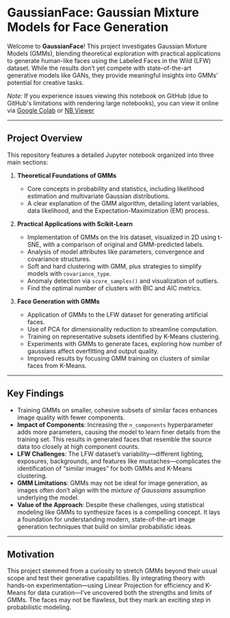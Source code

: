 # GaussianFace: Gaussian Mixture Models for Face Generation

Welcome to **GaussianFace**! This project investigates Gaussian Mixture Models (GMMs), blending theoretical exploration with practical applications to generate human-like faces using the Labeled Faces in the Wild (LFW) dataset. While the results don’t yet compete with state-of-the-art generative models like GANs, they provide meaningful insights into GMMs’ potential for creative tasks.

*Note:* If you experience issues viewing this notebook on GitHub (due to GitHub's limitations with rendering large notebooks), you can view it online via <a href="https://colab.research.google.com/github/hoom4n/GaussianFace/blob/main/GaussianFace.ipynb">Google Colab</a> or <a href="https://nbviewer.org/github/hoom4n/GaussianFace/blob/main/GaussianFace.ipynb"> NB Viewer</a>

---

## Project Overview
This repository features a detailed Jupyter notebook organized into three main sections:

1. **Theoretical Foundations of GMMs**  
   - Core concepts in probability and statistics, including likelihood estimation and multivariate Gaussian distributions.  
   - A clear explanation of the GMM algorithm, detailing latent variables, data likelihood, and the Expectation-Maximization (EM) process.  

2. **Practical Applications with Scikit-Learn**  
   - Implementation of GMMs on the Iris dataset, visualized in 2D using t-SNE, with a comparison of original and GMM-predicted labels.  
   - Analysis of model attributes like parameters, convergence and covariance structures.  
   - Soft and hard clustering with GMM, plus strategies to simplify models with `covariance_type`.  
   - Anomaly detection via `score_samples()` and visualization of outliers.  
   - Find the optimal number of clusters with BIC and AIC metrics.  

3. **Face Generation with GMMs**  
   - Application of GMMs to the LFW dataset for generating artificial faces.  
   - Use of PCA for dimensionality reduction to streamline computation.  
   - Training on representative subsets identified by K-Means clustering.  
   - Experiments with GMMs to generate faces, exploring how number of gaussians affect overfitting and output quality.  
   - Improved results by focusing GMM training on clusters of similar faces from K-Means.  

---

## Key Findings
- Training GMMs on smaller, cohesive subsets of similar faces enhances image quality with fewer components.  
- **Impact of Components**: Increasing the `n_components` hyperparameter adds more parameters, causing the model to learn finer details from the training set. This results in generated faces that resemble the source data too closely at high component counts.
- **LFW Challenges**: The LFW dataset’s variability—different lighting, exposures, backgrounds, and features like mustaches—complicates the identification of “similar images” for both GMMs and K-Means clustering.
- **GMM Limitations**: GMMs may not be ideal for image generation, as images often don’t align with the *mixture of Gaussians* assumption underlying the model.
- **Value of the Approach**: Despite these challenges, using statistical modeling like GMMs to synthesize faces is a compelling concept. It lays a foundation for understanding modern, state-of-the-art image generation techniques that build on similar probabilistic ideas.

---

## Motivation
This project stemmed from a curiosity to stretch GMMs beyond their usual scope and test their generative capabilities. By integrating theory with hands-on experimentation—using Linear Projection for efficiency and K-Means for data curation—I’ve uncovered both the strengths and limits of GMMs. The faces may not be flawless, but they mark an exciting step in probabilistic modeling.
